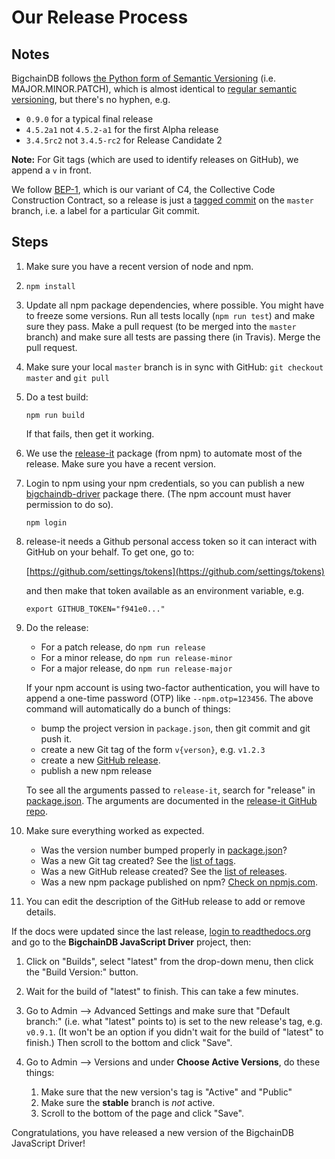 <!---
Copyright BigchainDB GmbH and BigchainDB contributors
SPDX-License-Identifier: (Apache-2.0 AND CC-BY-4.0)
Code is Apache-2.0 and docs are CC-BY-4.0
--->

# Our Release Process

## Notes

BigchainDB follows
[the Python form of Semantic Versioning](https://packaging.python.org/tutorials/distributing-packages/#choosing-a-versioning-scheme)
(i.e. MAJOR.MINOR.PATCH),
which is almost identical
to [regular semantic versioning](http://semver.org/), but there's no hyphen, e.g.

- `0.9.0` for a typical final release
- `4.5.2a1` not `4.5.2-a1` for the first Alpha release
- `3.4.5rc2` not `3.4.5-rc2` for Release Candidate 2

**Note:** For Git tags (which are used to identify releases on GitHub), we append a `v` in front.

We follow [BEP-1](https://github.com/bigchaindb/BEPs/tree/master/1), which is our variant of C4, the Collective Code Construction Contract, so a release is just a [tagged commit](https://git-scm.com/book/en/v2/Git-Basics-Tagging) on the `master` branch, i.e. a label for a particular Git commit.

## Steps

1. Make sure you have a recent version of node and npm.
1. `npm install`
1. Update all npm package dependencies, where possible. You might have to freeze some versions. Run all tests locally (`npm run test`) and make sure they pass. Make a pull request (to be merged into the `master` branch) and make sure all tests are passing there (in Travis). Merge the pull request.
1. Make sure your local `master` branch is in sync with GitHub: `git checkout master` and `git pull`
1. Do a test build:

   `npm run build`

   If that fails, then get it working.
1. We use the [release-it](https://www.npmjs.com/package/release-it) package (from npm) to automate most of the release. Make sure you have a recent version.
1. Login to npm using your npm credentials, so you can publish a new [bigchaindb-driver](https://www.npmjs.com/package/bigchaindb-driver) package there. (The npm account must haver permission to do so).

   `npm login`

1. release-it needs a Github personal access token so it can interact with GitHub on your behalf. To get one, go to:

   [https://github.com/settings/tokens](https://github.com/settings/tokens)

   and then make that token available as an environment variable, e.g.

   `export GITHUB_TOKEN="f941e0..."`

1. Do the release:

   - For a patch release, do `npm run release`
   - For a minor release, do `npm run release-minor`
   - For a major release, do `npm run release-major`

   If your npm account is using two-factor authentication,
   you will have to append a one-time password (OTP) like `--npm.otp=123456`.
   The above command will automatically do a bunch of things:

   - bump the project version in `package.json`, then git commit and git push it.
   - create a new Git tag of the form `v{verson}`, e.g. `v1.2.3`
   - create a new [GitHub release](https://github.com/bigchaindb/js-bigchaindb-driver/releases).
   - publish a new npm release

   To see all the arguments passed to `release-it`, search for "release" in [package.json](package.json). The arguments are documented in the [release-it GitHub repo](https://github.com/release-it/release-it).

1. Make sure everything worked as expected.

   - Was the version number bumped properly in [package.json](package.json)?
   - Was a new Git tag created? See the [list of tags](https://github.com/bigchaindb/js-bigchaindb-driver/tags).
   - Was a new GitHub release created? See the [list of releases](https://github.com/bigchaindb/js-bigchaindb-driver/releases).
   - Was a new npm package published on npm? [Check on npmjs.com](https://www.npmjs.com/package/bigchaindb-driver).

1. You can edit the description of the GitHub release to add or remove details.

If the docs were updated since the last release, [login to readthedocs.org](https://readthedocs.org/accounts/login/) and go to the **BigchainDB JavaScript Driver** project, then:

1. Click on "Builds", select "latest" from the drop-down menu, then click the "Build Version:" button.
1. Wait for the build of "latest" to finish. This can take a few minutes.
1. Go to Admin --> Advanced Settings
   and make sure that "Default branch:" (i.e. what "latest" points to)
   is set to the new release's tag, e.g. `v0.9.1`.
   (It won't be an option if you didn't wait for the build of "latest" to finish.)
   Then scroll to the bottom and click "Save".
1. Go to Admin --> Versions
   and under **Choose Active Versions**, do these things:

   1. Make sure that the new version's tag is "Active" and "Public"
   1. Make sure the **stable** branch is _not_ active.
   1. Scroll to the bottom of the page and click "Save".

Congratulations, you have released a new version of the BigchainDB JavaScript Driver!
